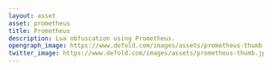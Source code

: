 ```yaml
---
layout: asset
asset: prometheus
title: Prometheus
description: Lua obfuscation using Prometheus.
opengraph_image: https://www.defold.com/images/assets/prometheus-thumb.jpg
twitter_image: https://www.defold.com/images/assets/prometheus-thumb.jpg
---
```

